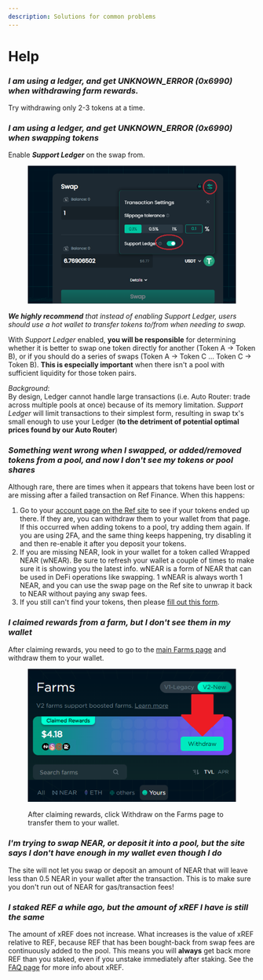 ```yaml
---
description: Solutions for common problems
---
```


# Help

### _**I am using a ledger, and get UNKNOWN\_ERROR (0x6990) when withdrawing farm rewards.**_

Try withdrawing only 2-3 tokens at a time.

### _**I am using a ledger, and get UNKNOWN\_ERROR (0x6990) when swapping tokens**_

Enable _**Support Ledger**_ on the swap from.

<figure><img src="../.gitbook/assets/image (2) (1).png" alt=""><figcaption></figcaption></figure>

_**We highly recommend** that instead of enabling Support Ledger, users should use a hot wallet to transfer tokens to/from when needing to swap._

With _Support Ledger_ enabled, **you will be responsible** for determining whether it is better to swap one token directly for another (Token A -> Token B), or if you should do a series of swaps (Token A -> Token C ... Token C -> Token B). **This is especially important** when there isn't a pool with sufficient liquidity for those token pairs.&#x20;

_Background_: \
By design, Ledger cannot handle large transactions (i.e. Auto Router: trade across multiple pools at once) because of its memory limitation. _Support Ledger_ will limit transactions to their simplest form, resulting in swap tx's small enough to use your Ledger (**to the detriment of potential optimal prices found by our Auto Router**)

### _**Something went wrong when I swapped, or added/removed tokens from a pool, and now I don't see my tokens or pool shares**_

Although rare, there are times when it appears that tokens have been lost or are missing after a failed transaction on Ref Finance. When this happens:

1. Go to your [account page on the Ref site](https://app.ref.finance/account) to see if your tokens ended up there. If they are, you can withdraw them to your wallet from that page. If this occurred when adding tokens to a pool, try adding them again. If you are using 2FA, and the same thing keeps happening, try disabling it and then re-enable it after you deposit your tokens.
2. If you are missing NEAR, look in your wallet for a token called Wrapped NEAR (wNEAR). Be sure to refresh your wallet a couple of times to make sure it is showing you the latest info. wNEAR is a form of NEAR that can be used in DeFi operations like swapping. 1 wNEAR is always worth 1 NEAR, and you can use the swap page on the Ref site to unwrap it back to NEAR without paying any swap fees.
3. If you still can't find your tokens, then please [fill out this form](https://form.typeform.com/to/jCWPwxI5).

### _**I claimed rewards from a farm, but I don't see them in my wallet**_

After claiming rewards, you need to go to the [main Farms page](https://app.ref.finance/v2farms) and withdraw them to your wallet.

<figure><img src="../.gitbook/assets/image (1) (2).png" alt=""><figcaption><p>After claiming rewards, click Withdraw on the Farms page to transfer them to your wallet.</p></figcaption></figure>

### _**I'm trying to swap NEAR, or deposit it into a pool, but the site says I don't have enough in my wallet even though I do**_

The site will not let you swap or deposit an amount of NEAR that will leave less than 0.5 NEAR in your wallet after the transaction. This is to make sure you don't run out of NEAR for gas/transaction fees!

### _**I staked REF a while ago, but the amount of xREF I have is still the same**_

The amount of xREF does not increase. What increases is the value of xREF relative to REF, because REF that has been bought-back from swap fees are continuously added to the pool. This means you will **always** get back more REF than you staked, even if you unstake immediately after staking. See the [FAQ page](faq.md#what-is-xref) for more info about xREF.
